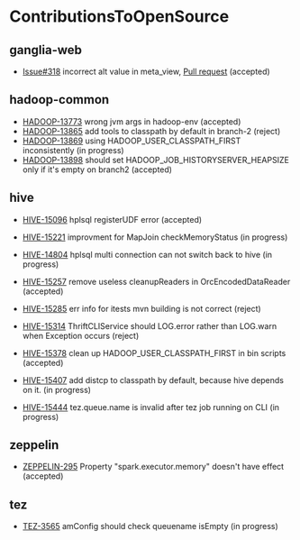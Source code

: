 # ContributionsToOpenSource

## ganglia-web

- [Issue#318](https://github.com/ganglia/ganglia-web/issues/318) incorrect alt value in meta_view, [Pull request](https://github.com/ganglia/ganglia-web/pull/319) (accepted)

## hadoop-common

- [HADOOP-13773](https://issues.apache.org/jira/browse/HADOOP-13773) wrong jvm args in hadoop-env (accepted)
- [HADOOP-13865](https://issues.apache.org/jira/browse/HADOOP-13865) add tools to classpath by default in branch-2 (reject)
- [HADOOP-13869](https://issues.apache.org/jira/browse/HADOOP-13869) using HADOOP_USER_CLASSPATH_FIRST inconsistently (in progress)
- [HADOOP-13898](https://issues.apache.org/jira/browse/HADOOP-13898) should set HADOOP_JOB_HISTORYSERVER_HEAPSIZE only if it's empty on branch2 (accepted)

## hive

- [HIVE-15096](https://issues.apache.org/jira/browse/HIVE-15096) hplsql registerUDF error (accepted)

- [HIVE-15221](https://issues.apache.org/jira/browse/HIVE-15221) improvment for MapJoin checkMemoryStatus (in progress)

- [HIVE-14804](https://issues.apache.org/jira/browse/HIVE-14804) hplsql multi connection can not switch back to hive (in progress)

- [HIVE-15257](https://issues.apache.org/jira/browse/HIVE-15257) remove useless cleanupReaders in OrcEncodedDataReader (accepted)

- [HIVE-15285](https://issues.apache.org/jira/browse/HIVE-15285) err info for itests mvn building is not correct (reject)

- [HIVE-15314](https://issues.apache.org/jira/browse/HIVE-15314) ThriftCLIService should LOG.error rather than LOG.warn when Exception occurs (reject)

- [HIVE-15378](https://issues.apache.org/jira/browse/HIVE-15378) clean up HADOOP_USER_CLASSPATH_FIRST in bin scripts (accepted)

- [HIVE-15407](https://issues.apache.org/jira/browse/HIVE-15407) add distcp to classpath by default, because hive depends on it. (in progress)

- [HIVE-15444](https://issues.apache.org/jira/browse/HIVE-15444) tez.queue.name is invalid after tez job running on CLI (in progress)

## zeppelin
- [ZEPPELIN-295](https://issues.apache.org/jira/browse/ZEPPELIN-295) Property "spark.executor.memory" doesn't have effect (accepted)

## tez
- [TEZ-3565](https://issues.apache.org/jira/browse/TEZ-3565) amConfig should check queuename isEmpty (in progress)
